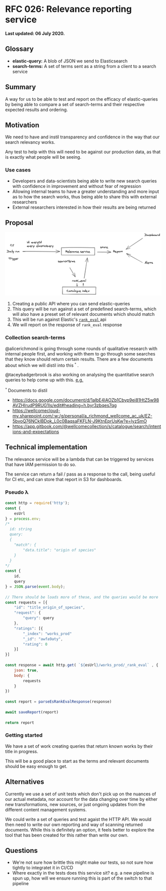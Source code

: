 # RFC 026: Relevance reporting service

**Last updated: 06 July 2020.**

## Glossary

* **elastic-query:** A blob of JSON we send to Elasticsearch
* **search-terms:** A set of terms sent as a string from a client to a search service

## Summary

A way for us to be able to test and report on the efficacy of elastic-queries by being able to compare a set of search-terms and their respective expected results and ordering.

## Motivation

We need to have and instil transparency and confidence in the way that our search relevancy works.

Any test to help with this will need to be against our production data, as that is exactly what people will be seeing.

### Use cases

* Developers and data-scientists being able to write new search queries with  confidence in improvement and without fear of regression
* Allowing internal teams to have a greater understanding and more input as to how the search works, thus being able to share this with external researchers
* External researchers interested in how their results are being returned

## Proposal

![architecture](./relevance_service.png)

1. Creating a public API where you can send elastic-queries
1. This query will be run against a set of predefined search-terms, which will also have a preset set of relevant documents which should match
1. This will be run against Elastic's [ `rank_eval` ](https://www.elastic.co/guide/en/elasticsearch/reference/current/search-rank-eval.html) api
1. We will report on the response of `rank_eval` response

### Collection search-terms

@alicerichmond is going through some rounds of qualitative research with internal people first, and working with them to go through some searches that they know should return certain results. There are a few documents about which we will distil into this<sup> `*` </sup>.

@taceybadgerbrook is also working on analysing the quantitative search queries to help come up with this. [e.g.](https://github.com/wellcomecollection/catalogue/pull/634/files)

<sup> `*` </sup> Documents to distil

* https://docs.google.com/document/d/1aIbE4IAOZb1Cbyp9ei81HtZ5w98AVZHIrudP9RUG1Is/edit#heading=h.byr3zbqes7qg
* https://wellcomecloud-my.sharepoint.com/:w:/g/personal/a_richmond_wellcome_ac_uk/EZ-5bvoQ76NCkIBDok_L0c0BaqsaFKFLN-J9KtnEprUsKw?e=lyzSmO
* https://app.gitbook.com/@wellcomecollection/s/catalogue/search/intentions-and-expectations

## Technical implementation

The relevance service will be a lambda that can be triggered by services that have IAM permission to do so.

The service can return a fail / pass as a response to the call, being useful for CI etc, and can store that report in S3 for dashboards.

### Pseudo λ

``` js
const http = require('http');
const {
    esUrl
} = process.env;
/*
  id: string
  query:
  {
    "match": {
        "data.title": "origin of species"
    }
  }
*/
const {
    id,
    query
} = JSON.parse(event.body);

// There should be loads more of these, and the queries would be more 
const requests = [{
    "id": "title_origin_of_species",
    "request": {
        "query": query
    },
    "ratings": [{
        "_index": "works_prod"
        "_id": "awfa9aty",
        "rating": 0
    }]
}]

const response = await http.get( `${esUrl}/works_prod/_rank_eval` , {
    json: true,
    body: {
        requests
    }
})

const report = parseEsRankEvalResponse(response)

await saveReport(report)

return report
```

### Getting started

We have a set of work creating queries that return known works by their title in progress.

This will be a good place to start as the terms and relevant documents should be easy enough to get.

## Alternatives

Currently we use a set of unit tests which don't pick up on the nuances of our actual metadata, nor account for the data changing over time by either new transformations, new sources, or just ongoing updates from the different content management systems.

We could write a set of queries and test agaist the HTTP API. We would then need to write our own reporting and way of scanning returned documents. While this is definitely an option, it feels better to explore the tool that has been created for this rather than write our own.

## Questions

* We're not sure how brittle this might make our tests, so not sure how tightly to integratet it in CI/CD
* Where exactly in the tests does this service sit? e.g. a new pipeline is spun up, how will we ensure running this is part of the switch to that pipeline
